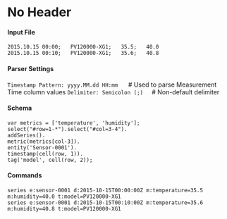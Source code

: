 # No Header

#### Input File

```csv
2015.10.15 00:00;   PV120000-XG1;   35.5;   40.0
2015.10.15 00:10;   PV120000-XG1;   35.6;   40.8
```

#### Parser Settings

`Timestamp Pattern: yyyy.MM.dd HH:mm`      # Used to parse Measurement Time column values
`Delimiter: Semicolon (;)`                     # Non-default delimiter

#### Schema

```javascrit
var metrics = ['temperature', 'humidity'];
select("#row=1-*").select("#col=3-4").
addSeries().
metric(metrics[col-3]).
entity('Sensor-0001').
timestamp(cell(row, 1)).
tag('model', cell(row, 2));
```

#### Commands

```ls
series e:sensor-0001 d:2015-10-15T00:00:00Z m:temperature=35.5 m:humidity=40.0 t:model=PV120000-XG1
series e:sensor-0001 d:2015-10-15T00:10:00Z m:temperature=35.6 m:humidity=40.8 t:model=PV120000-XG1
```
